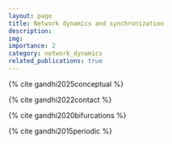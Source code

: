 ```yaml
---
layout: page
title: Network dynamics and synchronization
description: 
img: 
importance: 2
category: network_dynamics
related_publications: true
---
```


{% cite gandhi2025conceptual %}

{% cite gandhi2022contact %}

{% cite gandhi2020bifurcations %}

{% cite gandhi2015periodic %}
